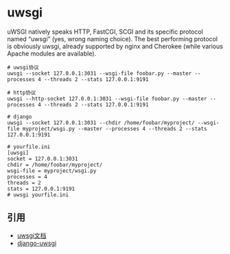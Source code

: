 # uwsgi

uWSGI natively speaks HTTP, FastCGI, SCGI and its specific protocol named “uwsgi” (yes, wrong naming choice). The best performing protocol is obviously uwsgi, already supported by nginx and Cherokee (while various Apache modules are available).

```
# uwsgi协议
uwsgi --socket 127.0.0.1:3031 --wsgi-file foobar.py --master --processes 4 --threads 2 --stats 127.0.0.1:9191

# http协议
uwsgi --http-socket 127.0.0.1:3031 --wsgi-file foobar.py --master --processes 4 --threads 2 --stats 127.0.0.1:9191

# django
uwsgi --socket 127.0.0.1:3031 --chdir /home/foobar/myproject/ --wsgi-file myproject/wsgi.py --master --processes 4 --threads 2 --stats 127.0.0.1:9191
```

```
# yourfile.ini
[uwsgi]
socket = 127.0.0.1:3031
chdir = /home/foobar/myproject/
wsgi-file = myproject/wsgi.py
processes = 4
threads = 2
stats = 127.0.0.1:9191
# uwsgi yourfile.ini
```

## 引用

+ [uwsgi文档](https://uwsgi-docs.readthedocs.io/en/latest/index.html)
+ [django-uwsgi](https://uwsgi-docs.readthedocs.io/en/latest/index.html)
